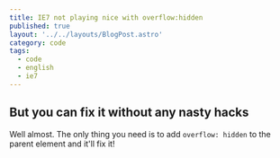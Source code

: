```yaml
---
title: IE7 not playing nice with overflow:hidden
published: true
layout: '../../layouts/BlogPost.astro'
category: code
tags:
  - code
  - english
  - ie7
---
```


## But you can fix it without any nasty hacks

Well almost. The only thing you need is to add `overflow: hidden` to the parent element and it'll fix it!
